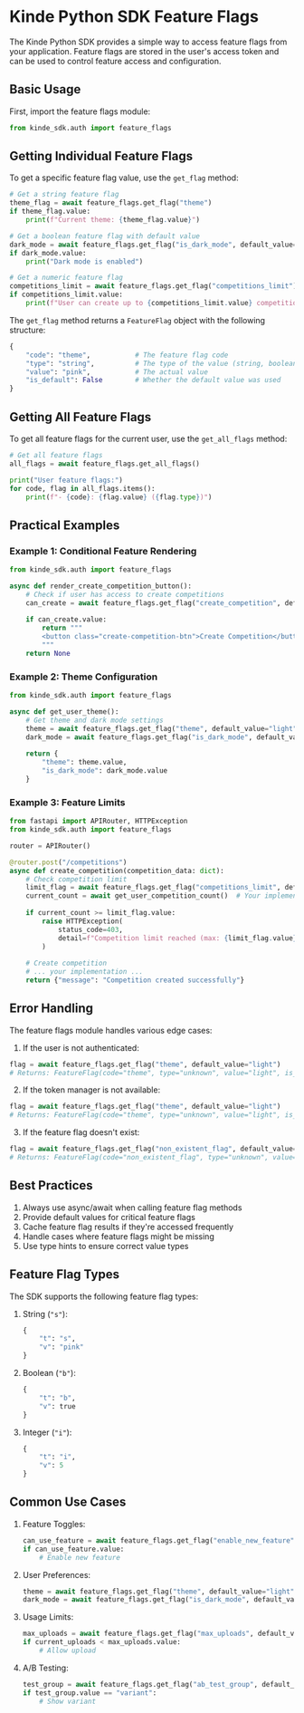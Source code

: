 # Kinde Python SDK Feature Flags

The Kinde Python SDK provides a simple way to access feature flags from your application. Feature flags are stored in the user's access token and can be used to control feature access and configuration.

## Basic Usage

First, import the feature flags module:

```python
from kinde_sdk.auth import feature_flags
```

## Getting Individual Feature Flags

To get a specific feature flag value, use the `get_flag` method:

```python
# Get a string feature flag
theme_flag = await feature_flags.get_flag("theme")
if theme_flag.value:
    print(f"Current theme: {theme_flag.value}")

# Get a boolean feature flag with default value
dark_mode = await feature_flags.get_flag("is_dark_mode", default_value=False)
if dark_mode.value:
    print("Dark mode is enabled")

# Get a numeric feature flag
competitions_limit = await feature_flags.get_flag("competitions_limit")
if competitions_limit.value:
    print(f"User can create up to {competitions_limit.value} competitions")
```

The `get_flag` method returns a `FeatureFlag` object with the following structure:
```python
{
    "code": "theme",           # The feature flag code
    "type": "string",          # The type of the value (string, boolean, integer)
    "value": "pink",           # The actual value
    "is_default": False        # Whether the default value was used
}
```

## Getting All Feature Flags

To get all feature flags for the current user, use the `get_all_flags` method:

```python
# Get all feature flags
all_flags = await feature_flags.get_all_flags()

print("User feature flags:")
for code, flag in all_flags.items():
    print(f"- {code}: {flag.value} ({flag.type})")
```

## Practical Examples

### Example 1: Conditional Feature Rendering

```python
from kinde_sdk.auth import feature_flags

async def render_create_competition_button():
    # Check if user has access to create competitions
    can_create = await feature_flags.get_flag("create_competition", default_value=False)
    
    if can_create.value:
        return """
        <button class="create-competition-btn">Create Competition</button>
        """
    return None
```

### Example 2: Theme Configuration

```python
from kinde_sdk.auth import feature_flags

async def get_user_theme():
    # Get theme and dark mode settings
    theme = await feature_flags.get_flag("theme", default_value="light")
    dark_mode = await feature_flags.get_flag("is_dark_mode", default_value=False)
    
    return {
        "theme": theme.value,
        "is_dark_mode": dark_mode.value
    }
```

### Example 3: Feature Limits

```python
from fastapi import APIRouter, HTTPException
from kinde_sdk.auth import feature_flags

router = APIRouter()

@router.post("/competitions")
async def create_competition(competition_data: dict):
    # Check competition limit
    limit_flag = await feature_flags.get_flag("competitions_limit", default_value=3)
    current_count = await get_user_competition_count()  # Your implementation
    
    if current_count >= limit_flag.value:
        raise HTTPException(
            status_code=403,
            detail=f"Competition limit reached (max: {limit_flag.value})"
        )
    
    # Create competition
    # ... your implementation ...
    return {"message": "Competition created successfully"}
```

## Error Handling

The feature flags module handles various edge cases:

1. If the user is not authenticated:
```python
flag = await feature_flags.get_flag("theme", default_value="light")
# Returns: FeatureFlag(code="theme", type="unknown", value="light", is_default=True)
```

2. If the token manager is not available:
```python
flag = await feature_flags.get_flag("theme", default_value="light")
# Returns: FeatureFlag(code="theme", type="unknown", value="light", is_default=True)
```

3. If the feature flag doesn't exist:
```python
flag = await feature_flags.get_flag("non_existent_flag", default_value=False)
# Returns: FeatureFlag(code="non_existent_flag", type="unknown", value=False, is_default=True)
```

## Best Practices

1. Always use async/await when calling feature flag methods
2. Provide default values for critical feature flags
3. Cache feature flag results if they're accessed frequently
4. Handle cases where feature flags might be missing
5. Use type hints to ensure correct value types

## Feature Flag Types

The SDK supports the following feature flag types:

1. String (`"s"`):
   ```python
   {
       "t": "s",
       "v": "pink"
   }
   ```

2. Boolean (`"b"`):
   ```python
   {
       "t": "b",
       "v": true
   }
   ```

3. Integer (`"i"`):
   ```python
   {
       "t": "i",
       "v": 5
   }
   ```

## Common Use Cases

1. Feature Toggles:
   ```python
   can_use_feature = await feature_flags.get_flag("enable_new_feature", default_value=False)
   if can_use_feature.value:
       # Enable new feature
   ```

2. User Preferences:
   ```python
   theme = await feature_flags.get_flag("theme", default_value="light")
   dark_mode = await feature_flags.get_flag("is_dark_mode", default_value=False)
   ```

3. Usage Limits:
   ```python
   max_uploads = await feature_flags.get_flag("max_uploads", default_value=10)
   if current_uploads < max_uploads.value:
       # Allow upload
   ```

4. A/B Testing:
   ```python
   test_group = await feature_flags.get_flag("ab_test_group", default_value="control")
   if test_group.value == "variant":
       # Show variant
   ``` 
